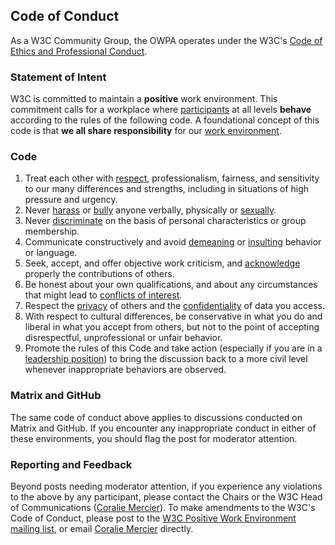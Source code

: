 ## Code of Conduct

As a W3C Community Group, the OWPA operates under the W3C's [Code of Ethics and Professional Conduct](https://www.w3.org/Consortium/cepc/).

### Statement of Intent

W3C is committed to maintain a **positive** work environment. This commitment calls for a workplace where [participants][Participant] at all
levels **behave** according to the rules of the following code. A foundational concept of this code is that **we all share responsibility**
for our [work environment][Work].

### Code

 1. Treat each other with [respect][], professionalism, fairness, and sensitivity to our many differences and strengths, including in situations of high pressure and urgency.
 1. Never [harass][Harassment] or [bully][Workplace] anyone verbally, physically or [sexually][Sexual].
 1. Never [discriminate][Discrimination] on the basis of personal characteristics or group membership.
 1. Communicate constructively and avoid [demeaning][] or [insulting][] behavior or language.
 1. Seek, accept, and offer objective work criticism, and [acknowledge][Acknowledgement] properly the contributions of others.
 1. Be honest about your own qualifications, and about any circumstances that might lead to [conflicts of interest][].
 1. Respect the [privacy][Confidentiality] of others and the [confidentiality][] of data you access.
 1. With respect to cultural differences, be conservative in what you do and liberal in what you accept from others, but not to the point of accepting disrespectful, unprofessional or unfair behavior.
 1. Promote the rules of this Code and take action (especially if you are in a [leadership position][Leadership]) to bring the discussion back to a more civil level whenever inappropriate behaviors are observed.

[Participant]: https://www.w3.org/Consortium/cepc/#Participant
[Work]: https://www.w3.org/Consortium/cepc/#Work
[Respect]: https://www.w3.org/Consortium/cepc/#Respect
[Harassment]: https://www.w3.org/Consortium/cepc/#Harassment
[Workplace]: https://www.w3.org/Consortium/cepc/#Harassment
[Sexual]: https://www.w3.org/Consortium/cepc/#Sexual
[Discrimination]: https://www.w3.org/Consortium/cepc/#Discrimination
[Demeaning]: https://www.w3.org/Consortium/cepc/#Demeaning
[Insulting]: https://www.w3.org/Consortium/cepc/#Insulting
[Acknowledgement]: https://www.w3.org/Consortium/cepc/#Acknowledgement
[Conflicts of Interest]: https://www.w3.org/Consortium/Process/policies.html#coi
[Confidentiality]: https://www.w3.org/Consortium/Process/process.html#confidentiality-levels
[Leadership]: https://www.w3.org/Consortium/cepc/#Leadership

### Matrix and GitHub

The same code of conduct above applies to discussions conducted on Matrix and GitHub. If you encounter any inappropriate conduct in either of these environments,
you should flag the post for moderator attention.

### Reporting and Feedback

Beyond posts needing moderator attention, if you experience any violations to the above by any participant, please contact the Chairs or the W3C Head of Communications
([Coralie Mercier](mailto:coralie@w3.org)). To make amendments to the W3C's Code of Conduct, please post to the
[W3C Positive Work Environment mailing list](https://lists.w3.org/Archives/Public/public-pwe/), or email [Coralie Mercier](mailto:coralie@w3.org) directly.
